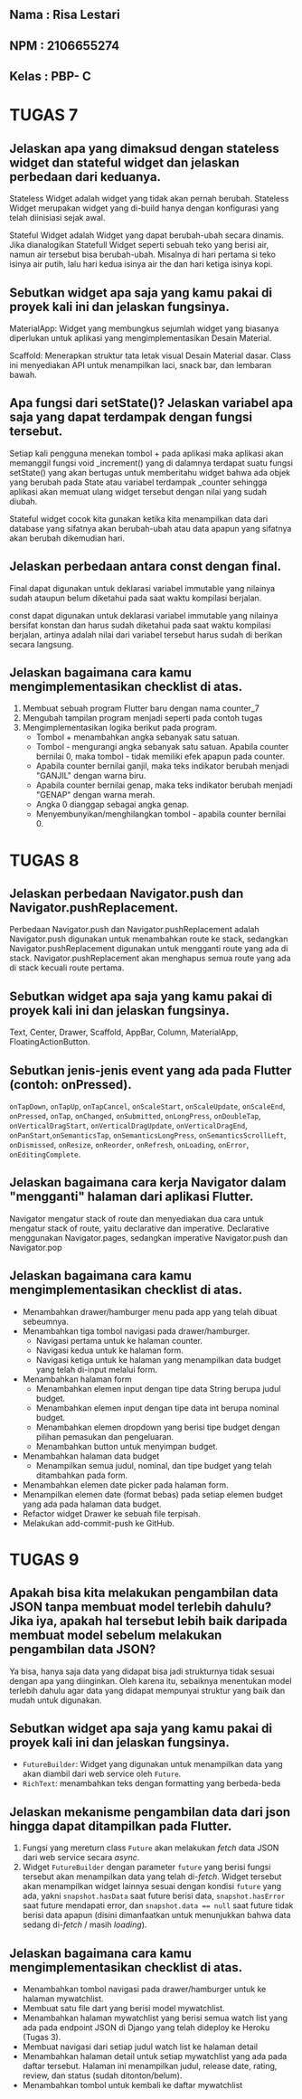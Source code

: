 ## Nama : Risa Lestari

## NPM : 2106655274

## Kelas : PBP- C

# **TUGAS 7**

## Jelaskan apa yang dimaksud dengan stateless widget dan stateful widget dan jelaskan perbedaan dari keduanya.

Stateless Widget adalah widget yang tidak akan pernah berubah. Stateless Widget merupakan widget yang di-build hanya dengan konfigurasi yang telah diinisiasi sejak awal.

Stateful Widget adalah Widget yang dapat berubah-ubah secara dinamis. Jika dianalogikan Statefull Widget seperti sebuah teko yang berisi air, namun air tersebut bisa berubah-ubah. Misalnya di hari pertama si teko isinya air putih, lalu hari kedua isinya air the dan hari ketiga isinya kopi.

## Sebutkan widget apa saja yang kamu pakai di proyek kali ini dan jelaskan fungsinya.

MaterialApp: Widget yang membungkus sejumlah widget yang biasanya diperlukan untuk aplikasi yang mengimplementasikan Desain Material.

Scaffold: Menerapkan struktur tata letak visual Desain Material dasar. Class ini menyediakan API untuk menampilkan laci, snack bar, dan lembaran bawah.

## Apa fungsi dari setState()? Jelaskan variabel apa saja yang dapat terdampak dengan fungsi tersebut.

Setiap kali pengguna menekan tombol + pada aplikasi maka aplikasi akan memanggil fungsi void \_increment() yang di dalamnya terdapat suatu fungsi setState() yang akan bertugas untuk memberitahu widget bahwa ada objek yang berubah pada State atau variabel terdampak \_counter sehingga aplikasi akan memuat ulang widget tersebut dengan nilai yang sudah diubah.

Stateful widget cocok kita gunakan ketika kita menampilkan data dari database yang sifatnya akan berubah-ubah atau data apapun yang sifatnya akan berubah dikemudian hari.

## Jelaskan perbedaan antara const dengan final.

Final dapat digunakan untuk deklarasi variabel immutable yang nilainya sudah ataupun belum diketahui pada saat waktu kompilasi berjalan.

const dapat digunakan untuk deklarasi variabel immutable yang nilainya bersifat konstan dan harus sudah diketahui pada saat waktu kompilasi berjalan, artinya adalah nilai dari variabel tersebut harus sudah di berikan secara langsung.

## Jelaskan bagaimana cara kamu mengimplementasikan checklist di atas.

1. Membuat sebuah program Flutter baru dengan nama counter_7
2. Mengubah tampilan program menjadi seperti pada contoh tugas
3. Mengimplementasikan logika berikut pada program.
   - Tombol + menambahkan angka sebanyak satu satuan.
   - Tombol - mengurangi angka sebanyak satu satuan. Apabila counter bernilai 0, maka tombol - tidak memiliki efek apapun pada counter.
   - Apabila counter bernilai ganjil, maka teks indikator berubah menjadi "GANJIL" dengan warna biru.
   - Apabila counter bernilai genap, maka teks indikator berubah menjadi "GENAP" dengan warna merah.
   - Angka 0 dianggap sebagai angka genap.
   - Menyembunyikan/menghilangkan tombol - apabila counter bernilai 0.

# **TUGAS 8**

## Jelaskan perbedaan Navigator.push dan Navigator.pushReplacement.

Perbedaan Navigator.push dan Navigator.pushReplacement adalah Navigator.push digunakan untuk menambahkan route ke stack, sedangkan Navigator.pushReplacement digunakan untuk mengganti route yang ada di stack. Navigator.pushReplacement akan menghapus semua route yang ada di stack kecuali route pertama.

## Sebutkan widget apa saja yang kamu pakai di proyek kali ini dan jelaskan fungsinya.

Text, Center, Drawer, Scaffold, AppBar, Column, MaterialApp, FloatingActionButton.

## Sebutkan jenis-jenis event yang ada pada Flutter (contoh: onPressed).

`onTapDown`, `onTapUp`, `onTapCancel`, `onScaleStart`, `onScaleUpdate`, `onScaleEnd`,
`onPressed`, `onTap`, `onChanged`, `onSubmitted`, `onLongPress`, `onDoubleTap`, `onVerticalDragStart`, `onVerticalDragUpdate`, `onVerticalDragEnd`, `onPanStart`,`onSemanticsTap`, `onSemanticsLongPress`, `onSemanticsScrollLeft`, `onDismissed`, `onResize`, `onReorder`, `onRefresh`, `onLoading`, `onError`, `onEditingComplete`.

## Jelaskan bagaimana cara kerja Navigator dalam "mengganti" halaman dari aplikasi Flutter.

Navigator mengatur stack of route dan menyediakan dua cara untuk mengatur stack of route, yaitu declarative dan imperative. Declarative menggunakan Navigator.pages, sedangkan imperative Navigator.push dan Navigator.pop

## Jelaskan bagaimana cara kamu mengimplementasikan checklist di atas.

- Menambahkan drawer/hamburger menu pada app yang telah dibuat sebeumnya.
- Menambahkan tiga tombol navigasi pada drawer/hamburger.
  - Navigasi pertama untuk ke halaman counter.
  - Navigasi kedua untuk ke halaman form.
  - Navigasi ketiga untuk ke halaman yang menampilkan data budget yang telah di-input melalui form.
- Menambahkan halaman form
  - Menambahkan elemen input dengan tipe data String berupa judul budget.
  - Menambahkan elemen input dengan tipe data int berupa nominal budget.
  - Menambahkan elemen dropdown yang berisi tipe budget dengan pilihan pemasukan dan pengeluaran.
  - Menambahkan button untuk menyimpan budget.
- Menambahkan halaman data budget
  - Menampilkan semua judul, nominal, dan tipe budget yang telah ditambahkan pada form.
- Menambahkan elemen date picker pada halaman form.
- Menampilkan elemen date (format bebas) pada setiap elemen budget yang ada pada halaman data budget.
- Refactor widget Drawer ke sebuah file terpisah.
- Melakukan add-commit-push ke GitHub.

# **TUGAS 9**

## Apakah bisa kita melakukan pengambilan data JSON tanpa membuat model terlebih dahulu? Jika iya, apakah hal tersebut lebih baik daripada membuat model sebelum melakukan pengambilan data JSON?

Ya bisa, hanya saja data yang didapat bisa jadi strukturnya tidak sesuai dengan apa yang diinginkan. Oleh karena itu, sebaiknya menentukan model terlebih dahulu agar data yang didapat mempunyai struktur yang baik dan mudah untuk digunakan.

## Sebutkan widget apa saja yang kamu pakai di proyek kali ini dan jelaskan fungsinya.

- `FutureBuilder`: Widget yang digunakan untuk menampilkan data yang akan diambil dari web service oleh `Future`.
- `RichText`: menambahkan teks dengan formatting yang berbeda-beda

## Jelaskan mekanisme pengambilan data dari json hingga dapat ditampilkan pada Flutter.

1. Fungsi yang mereturn class `Future` akan melakukan _fetch_ data JSON dari web service secara _async_.
2. Widget `FutureBuilder` dengan parameter `future` yang berisi fungsi tersebut akan menampilkan data yang telah di-_fetch_. Widget tersebut akan menampilkan widget lainnya sesuai dengan kondisi `future` yang ada, yakni `snapshot.hasData` saat future berisi data, `snapshot.hasError` saat future mendapati error, dan `snapshot.data == null` saat future tidak berisi data apapun (disini dimanfaatkan untuk menunjukkan bahwa data sedang di-_fetch_ / masih _loading_).

## Jelaskan bagaimana cara kamu mengimplementasikan checklist di atas.

- Menambahkan tombol navigasi pada drawer/hamburger untuk ke halaman mywatchlist.
- Membuat satu file dart yang berisi model mywatchlist.
- Menambahkan halaman mywatchlist yang berisi semua watch list yang ada pada endpoint JSON di Django yang telah dideploy ke Heroku (Tugas 3).
- Membuat navigasi dari setiap judul watch list ke halaman detail
- Menambahkan halaman detail untuk setiap mywatchlist yang ada pada daftar tersebut. Halaman ini menampilkan judul, release date, rating, review, dan status (sudah ditonton/belum).
- Menambahkan tombol untuk kembali ke daftar mywatchlist

